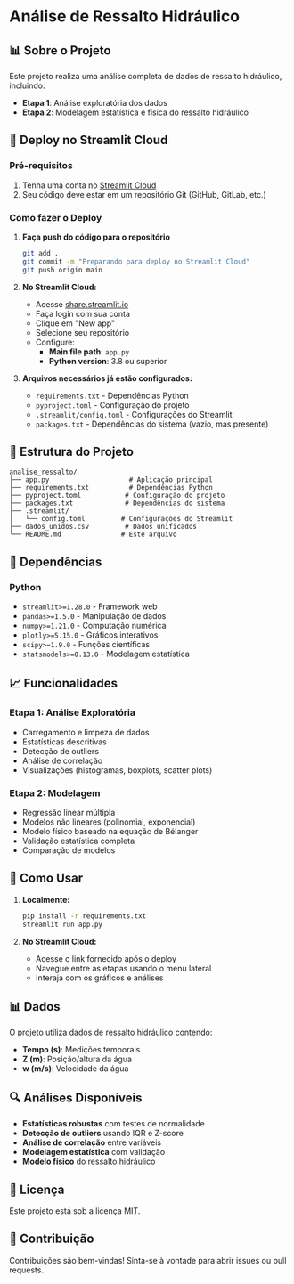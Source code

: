 # Análise de Ressalto Hidráulico

## 📊 Sobre o Projeto

Este projeto realiza uma análise completa de dados de ressalto hidráulico, incluindo:

- **Etapa 1**: Análise exploratória dos dados
- **Etapa 2**: Modelagem estatística e física do ressalto hidráulico

## 🚀 Deploy no Streamlit Cloud

### Pré-requisitos

1. Tenha uma conta no [Streamlit Cloud](https://streamlit.io/cloud)
2. Seu código deve estar em um repositório Git (GitHub, GitLab, etc.)

### Como fazer o Deploy

1. **Faça push do código para o repositório**
   ```bash
   git add .
   git commit -m "Preparando para deploy no Streamlit Cloud"
   git push origin main
   ```

2. **No Streamlit Cloud:**
   - Acesse [share.streamlit.io](https://share.streamlit.io)
   - Faça login com sua conta
   - Clique em "New app"
   - Selecione seu repositório
   - Configure:
     - **Main file path**: `app.py`
     - **Python version**: 3.8 ou superior

3. **Arquivos necessários já estão configurados:**
   - `requirements.txt` - Dependências Python
   - `pyproject.toml` - Configuração do projeto
   - `.streamlit/config.toml` - Configurações do Streamlit
   - `packages.txt` - Dependências do sistema (vazio, mas presente)

## 📁 Estrutura do Projeto

```
analise_ressalto/
├── app.py                    # Aplicação principal
├── requirements.txt          # Dependências Python
├── pyproject.toml           # Configuração do projeto
├── packages.txt             # Dependências do sistema
├── .streamlit/
│   └── config.toml         # Configurações do Streamlit
├── dados_unidos.csv         # Dados unificados
└── README.md               # Este arquivo
```

## 🔧 Dependências

### Python
- `streamlit>=1.28.0` - Framework web
- `pandas>=1.5.0` - Manipulação de dados
- `numpy>=1.21.0` - Computação numérica
- `plotly>=5.15.0` - Gráficos interativos
- `scipy>=1.9.0` - Funções científicas
- `statsmodels>=0.13.0` - Modelagem estatística

## 📈 Funcionalidades

### Etapa 1: Análise Exploratória
- Carregamento e limpeza de dados
- Estatísticas descritivas
- Detecção de outliers
- Análise de correlação
- Visualizações (histogramas, boxplots, scatter plots)

### Etapa 2: Modelagem
- Regressão linear múltipla
- Modelos não lineares (polinomial, exponencial)
- Modelo físico baseado na equação de Bélanger
- Validação estatística completa
- Comparação de modelos

## 🎯 Como Usar

1. **Localmente:**
   ```bash
   pip install -r requirements.txt
   streamlit run app.py
   ```

2. **No Streamlit Cloud:**
   - Acesse o link fornecido após o deploy
   - Navegue entre as etapas usando o menu lateral
   - Interaja com os gráficos e análises

## 📊 Dados

O projeto utiliza dados de ressalto hidráulico contendo:
- **Tempo (s)**: Medições temporais
- **Z (m)**: Posição/altura da água
- **w (m/s)**: Velocidade da água

## 🔍 Análises Disponíveis

- **Estatísticas robustas** com testes de normalidade
- **Detecção de outliers** usando IQR e Z-score
- **Análise de correlação** entre variáveis
- **Modelagem estatística** com validação
- **Modelo físico** do ressalto hidráulico

## 📝 Licença

Este projeto está sob a licença MIT.

## 🤝 Contribuição

Contribuições são bem-vindas! Sinta-se à vontade para abrir issues ou pull requests.
